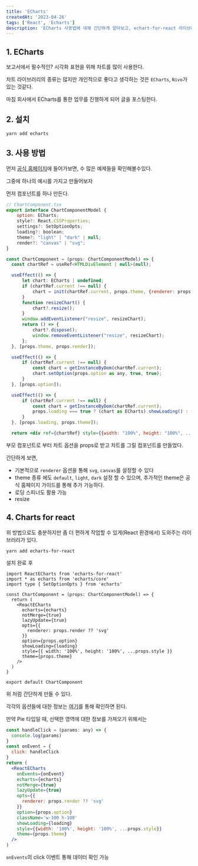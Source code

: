 ```yaml
---
title: 'ECharts'
createdAt: '2023-04-26'
tags: ['React', 'Echarts']
description: 'ECharts 사용법에 대해 간단하게 알아보고, echart-for-react 라이브러리 사용 방법을 알아보자'
---
```


## 1. ECharts

보고서에서 필수적인? 시각화 표현을 위해 차트를 많이 사용한다.

차트 라이브러리의 종류는 많지만 개인적으로 좋다고 생각하는 것은 `ECharts`, `Nivo`가 있는 것같다.

마침 회사에서 ECharts를 통한 업무를 진행하게 되어 글을 포스팅한다.

## 2. 설치

```shell
yarn add echarts
```

## 3. 사용 방법

먼저 [공식 홈페이지](https://echarts.apache.org/examples/en/index.html)에 들어가보면,
수 많은 예제들을 확인해볼수있다.

그중에 하나의 예시를 가지고 만들어보자

먼저 컴포넌트를 하나 만든다.

```jsx
// ChartComponent.tsx
export interface ChartComponentModel {
    option: ECharts;
    style?: React.CSSProperties;
    settings?: SetOptionOpts;
    loading?: boolean;
    theme?: "light" | "dark" | null;
    render?: "canvas" | "svg";
}

const ChartComponent = (props: ChartComponentModel) => {
  const chartRef = useRef<HTMLDivElement | null>(null);

  useEffect(() => {
      let chart: ECharts | undefined;
      if (chartRef.current !== null) {
          chart = init(chartRef.current, props.theme, {renderer: props.render ?? "svg"});
      }
      function resizeChart() {
          chart?.resize();
      }
      window.addEventListener("resize", resizeChart);
      return () => {
          chart?.dispose();
          window.removeEventListener("resize", resizeChart);
      };
  }, [props.theme, props.render]);

  useEffect(() => {
      if (chartRef.current !== null) {
          const chart = getInstanceByDom(chartRef.current);
          chart.setOption(props.option as any, true, true);
      }
  }, [props.option]);

  useEffect(() => {
      if (chartRef.current !== null) {
          const chart = getInstanceByDom(chartRef.current);
          props.loading === true ? (chart as ECharts).showLoading() : (chart as ECharts).hideLoading();
      }
  }, [props.loading, props.theme]);

  return <div ref={chartRef} style={{width: "100%", height: "100%", ...props.style}} />
```

부모 컴포넌트로 부터 차트 옵션을 props로 받고 차트를 그릴 컴포넌트를 만들었다.

간단하게 보면,

- 기본적으로 `renderer` 옵션을 통해 `svg`, `canvas`를 설정할 수 있다
- theme 종류 에도 `default`, `light`, `dark` 설정 할 수 있으며, 추가적인 theme은 공식 홈페이지 가이드를 통해 추가 가능하다.
- 로딩 스피너도 활용 가능
- resize

## 4. Charts for react

위 방법으로도 충분하지만 좀 더 편하게 작업할 수 있게(React 환경에서) 도와주는 라이브러리가 있다.

```shell
yarn add echarts-for-react
```

설치 완료 후

```tsx
import ReactECharts from 'echarts-for-react'
import * as echarts from 'echarts/core'
import type { SetOptionOpts } from 'echarts'

const ChartComponent = (props: ChartComponentModel) => {
  return (
    <ReactECharts
      echarts={echarts}
      notMerge={true}
      lazyUpdate={true}
      opts={{
        renderer: props.render ?? 'svg'
      }}
      option={props.option}
      showLoading={loading}
      style={{ width: '100%', height: '100%', ...props.style }}
      theme={props.theme}
    />
  )
}

export default ChartComponent
```

위 처럼 간단하게 만들 수 있다.

각각의 옵션들에 대한 정보는 [여기](https://github.com/hustcc/echarts-for-react)를 통해 확인하면 된다.

만약 Pie 타입일 때, 선택한 영역에 대한 정보를 가져오기 위해서는

```jsx
const handleClick = (params: any) => {
  console.log(params)
}
const onEvent = {
  click: handleClick
}
return (
  <ReactECharts
    onEvents={onEvent}
    echarts={echarts}
    notMerge={true}
    lazyUpdate={true}
    opts={{
      renderer: props.render ?? 'svg'
    }}
    option={props.option}
    className='w-100 h-100'
    showLoading={loading}
    style={{width: '100%', height: '100%', ...props.style}}
    theme={props.theme}
  />
)
```

`onEvents`의 click 이벤트 통해 데이터 확인 가능
